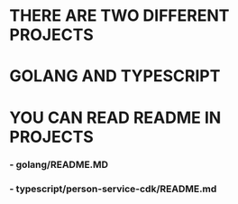 # THERE ARE TWO DIFFERENT PROJECTS
# GOLANG AND TYPESCRIPT
# YOU CAN READ README IN PROJECTS
### - golang/README.MD
### - typescript/person-service-cdk/README.md